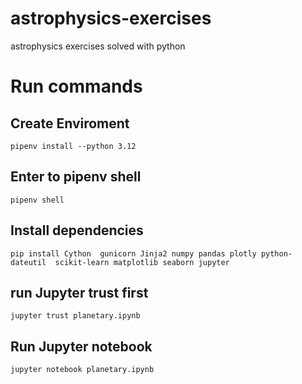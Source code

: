 # astrophysics-exercises
astrophysics exercises solved with python 


# Run commands

## Create Enviroment

```
pipenv install --python 3.12
```

## Enter to pipenv shell

```
pipenv shell
```

## Install dependencies

```
pip install Cython  gunicorn Jinja2 numpy pandas plotly python-dateutil  scikit-learn matplotlib seaborn jupyter
```

## run Jupyter trust first

```
jupyter trust planetary.ipynb
```

## Run Jupyter notebook

```
jupyter notebook planetary.ipynb
```
